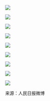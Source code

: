 ![](https://mmbiz.qpic.cn/mmbiz/xrFYciaHL08D99icdichibf48ibyEJxNMF2rsEa4b8iblILnmP68yX7g01rWakPodgoIKVsLo6lW8bwicL22FG71biaY9A/640?wx_fmt=jpeg&tp=webp&wxfrom=5&wx_lazy=1&wx_co=1)  


![](https://mmbiz.qpic.cn/mmbiz/xrFYciaHL08D99icdichibf48ibyEJxNMF2rsHgJokeibUD1TTevnsclzibOlSn2eKWH4IH19kURktFFqicU6YjUMic2hwQ/640?wx_fmt=jpeg&tp=webp&wxfrom=5&wx_lazy=1&wx_co=1)

![](https://mmbiz.qpic.cn/mmbiz/xrFYciaHL08D99icdichibf48ibyEJxNMF2rsheiczQBHibian9MY53zmTMCpNvib9qCk6sG1Umj20Fw7EPha45IxIibDMyA/640?wx_fmt=jpeg&tp=webp&wxfrom=5&wx_lazy=1&wx_co=1)

![](https://mmbiz.qpic.cn/mmbiz/xrFYciaHL08D99icdichibf48ibyEJxNMF2rsjqDJiby3Zsda2oN0EE2SSPFNFscmNuUGmP3VX5OhvqC87ZwaibqoerGA/640?wx_fmt=jpeg&tp=webp&wxfrom=5&wx_lazy=1&wx_co=1)

![](https://mmbiz.qpic.cn/mmbiz/xrFYciaHL08D99icdichibf48ibyEJxNMF2rs7VWjzj63CaVRr4A2xAwia9kK79qujMzO17hpGEToWebcYGmJc13gzVg/640?wx_fmt=jpeg&tp=webp&wxfrom=5&wx_lazy=1&wx_co=1)

![](https://mmbiz.qpic.cn/mmbiz_jpg/3zoYydJjr13Ffhic3T7GnA0KvOdk8JiaLVG7cwTL0wlvcOtZvTqyfC1mX3zk265ocyIe8s2hHB32IMEP2ziaAP0DA/640?wx_fmt=jpeg&tp=webp&wxfrom=5&wx_lazy=1&wx_co=1)

![](https://mmbiz.qpic.cn/mmbiz/xrFYciaHL08D99icdichibf48ibyEJxNMF2rs2ELRppDg3suY2iaEFhmu4NyeE9AMrSOfGbCiaJGX8VGCgKduQVE7RH5g/640?wx_fmt=jpeg&tp=webp&wxfrom=5&wx_lazy=1&wx_co=1)

![](https://mmbiz.qpic.cn/mmbiz/xrFYciaHL08D99icdichibf48ibyEJxNMF2rso7YSJZ2ntymVVXPBGGUnxynXtbFNMFicgibXMcQS9PEOuK8Z2Tcap2Uw/640?wx_fmt=jpeg&tp=webp&wxfrom=5&wx_lazy=1&wx_co=1)

![](https://mmbiz.qpic.cn/mmbiz/xrFYciaHL08D99icdichibf48ibyEJxNMF2rs7pfhY3tAn7Gegxc1RqJ7icMvJyJ6upjWbGCXFPhtt4TKQjglOefuFyw/640?wx_fmt=jpeg&tp=webp&wxfrom=5&wx_lazy=1&wx_co=1)

来源：人民日报微博

